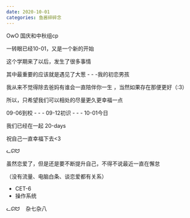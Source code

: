 ```yaml
---
date: 2020-10-01
categories: 鱼酱碎碎念
---
```


<p class="note note-danger">OwO 国庆和中秋组cp </p>

一转眼已经10-01，又是一个新的开始

这个学期来了以后，发生了很多事情

其中最重要的应该就是遇见了大葱 - - -我的初恋男孩

我从来不觉得除去爸妈有谁会一直陪伴你一生 ，当然如果存在那便更好（:3）

所以，只希望我们可以相处的尽量更久更幸福一点

09-06到校 - - - 09-12初识 - - - 10-01今日

我们已经在一起 20-days

祝自己一直幸福下去<3

<span class="label label-success">ᓚᘏᗢ</span>

虽然恋爱了，但是还是要不断提升自己，不得不说最近一直在懈怠

（没有流量、电脑白条、谈恋爱都有关系）

* CET-6
* 操作系统

<span class="label label-success">ᓚᘏᗢ    杂七杂八</span>







